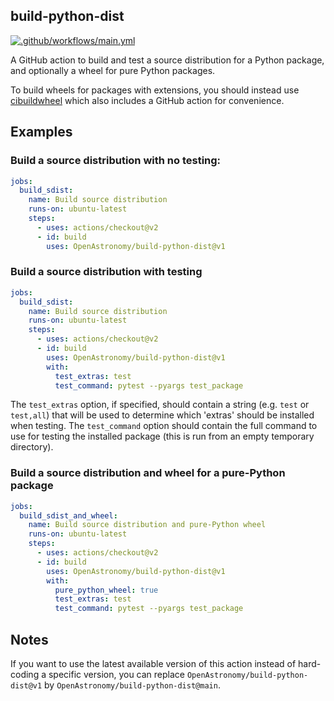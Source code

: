 ## build-python-dist

[![.github/workflows/main.yml](https://github.com/OpenAstronomy/build-python-dist/actions/workflows/test_action.yml/badge.svg)](https://github.com/OpenAstronomy/build-python-dist/actions/workflows/test_action.yml)

A GitHub action to build and test a source distribution for
a Python package, and optionally a wheel for pure Python packages.

To build wheels for packages with extensions, you should instead use
[cibuildwheel](https://github.com/pypa/cibuildwheel) which also includes
a GitHub action for convenience.

## Examples

### Build a source distribution with no testing:

```yaml
jobs:
  build_sdist:
    name: Build source distribution
    runs-on: ubuntu-latest
    steps:
      - uses: actions/checkout@v2
      - id: build
        uses: OpenAstronomy/build-python-dist@v1
```

### Build a source distribution with testing

```yaml
jobs:
  build_sdist:
    name: Build source distribution
    runs-on: ubuntu-latest
    steps:
      - uses: actions/checkout@v2
      - id: build
        uses: OpenAstronomy/build-python-dist@v1
        with:
          test_extras: test
          test_command: pytest --pyargs test_package
```

The ``test_extras`` option, if specified, should contain a string (e.g. ``test`` or ``test,all``) that will be used to determine which 'extras' should be installed when testing. The ``test_command`` option should contain the full command to use for testing the installed package (this is run from an empty temporary directory).

### Build a source distribution and wheel for a pure-Python package

```yaml
jobs:
  build_sdist_and_wheel:
    name: Build source distribution and pure-Python wheel
    runs-on: ubuntu-latest
    steps:
      - uses: actions/checkout@v2
      - id: build
        uses: OpenAstronomy/build-python-dist@v1
        with:
          pure_python_wheel: true
          test_extras: test
          test_command: pytest --pyargs test_package
```

## Notes

If you want to use the latest available version of this action instead
of hard-coding a specific version, you can replace
``OpenAstronomy/build-python-dist@v1`` by ``OpenAstronomy/build-python-dist@main``.
